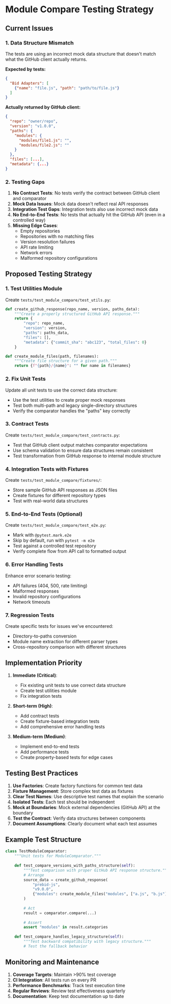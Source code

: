 # Module Compare Testing Strategy

## Current Issues

### 1. Data Structure Mismatch
The tests are using an incorrect mock data structure that doesn't match what the GitHub client actually returns.

**Expected by tests:**
```json
{
  "Bid Adapters": [
    {"name": "file.js", "path": "path/to/file.js"}
  ]
}
```

**Actually returned by GitHub client:**
```json
{
  "repo": "owner/repo",
  "version": "v1.0.0", 
  "paths": {
    "modules": {
      "modules/file1.js": "",
      "modules/file2.js": ""
    }
  },
  "files": [...],
  "metadata": {...}
}
```

### 2. Testing Gaps

1. **No Contract Tests**: No tests verify the contract between GitHub client and comparator
2. **Mock Data Issues**: Mock data doesn't reflect real API responses
3. **Integration Test Gaps**: Integration tests also use incorrect mock data
4. **No End-to-End Tests**: No tests that actually hit the GitHub API (even in a controlled way)
5. **Missing Edge Cases**: 
   - Empty repositories
   - Repositories with no matching files
   - Version resolution failures
   - API rate limiting
   - Network errors
   - Malformed repository configurations

## Proposed Testing Strategy

### 1. Test Utilities Module
Create `tests/test_module_compare/test_utils.py`:
```python
def create_github_response(repo_name, version, paths_data):
    """Create a properly structured GitHub API response."""
    return {
        "repo": repo_name,
        "version": version,
        "paths": paths_data,
        "files": [],
        "metadata": {"commit_sha": "abc123", "total_files": 0}
    }

def create_module_files(path, filenames):
    """Create file structure for a given path."""
    return {f"{path}/{name}": "" for name in filenames}
```

### 2. Fix Unit Tests
Update all unit tests to use the correct data structure:
- Use the test utilities to create proper mock responses
- Test both multi-path and legacy single-directory structures
- Verify the comparator handles the "paths" key correctly

### 3. Contract Tests
Create `tests/test_module_compare/test_contracts.py`:
- Test that GitHub client output matches comparator expectations
- Use schema validation to ensure data structures remain consistent
- Test transformation from GitHub response to internal module structure

### 4. Integration Tests with Fixtures
Create `tests/test_module_compare/fixtures/`:
- Store sample GitHub API responses as JSON files
- Create fixtures for different repository types
- Test with real-world data structures

### 5. End-to-End Tests (Optional)
Create `tests/test_module_compare/test_e2e.py`:
- Mark with `@pytest.mark.e2e` 
- Skip by default, run with `pytest -m e2e`
- Test against a controlled test repository
- Verify complete flow from API call to formatted output

### 6. Error Handling Tests
Enhance error scenario testing:
- API failures (404, 500, rate limiting)
- Malformed responses
- Invalid repository configurations
- Network timeouts

### 7. Regression Tests
Create specific tests for issues we've encountered:
- Directory-to-paths conversion
- Module name extraction for different parser types
- Cross-repository comparison with different structures

## Implementation Priority

1. **Immediate (Critical)**:
   - Fix existing unit tests to use correct data structure
   - Create test utilities module
   - Fix integration tests

2. **Short-term (High)**:
   - Add contract tests
   - Create fixture-based integration tests
   - Add comprehensive error handling tests

3. **Medium-term (Medium)**:
   - Implement end-to-end tests
   - Add performance tests
   - Create property-based tests for edge cases

## Testing Best Practices

1. **Use Factories**: Create factory functions for common test data
2. **Fixture Management**: Store complex test data as fixtures
3. **Clear Test Names**: Use descriptive test names that explain the scenario
4. **Isolated Tests**: Each test should be independent
5. **Mock at Boundaries**: Mock external dependencies (GitHub API) at the boundary
6. **Test the Contract**: Verify data structures between components
7. **Document Assumptions**: Clearly document what each test assumes

## Example Test Structure

```python
class TestModuleComparator:
    """Unit tests for ModuleComparator."""
    
    def test_compare_versions_with_paths_structure(self):
        """Test comparison with proper GitHub API response structure."""
        # Arrange
        source_data = create_github_response(
            "prebid-js", 
            "v9.0.0",
            {"modules": create_module_files("modules", ["a.js", "b.js"])}
        )
        
        # Act
        result = comparator.compare(...)
        
        # Assert
        assert "modules" in result.categories
        
    def test_compare_handles_legacy_structure(self):
        """Test backward compatibility with legacy structure."""
        # Test the fallback behavior
```

## Monitoring and Maintenance

1. **Coverage Targets**: Maintain >90% test coverage
2. **CI Integration**: All tests run on every PR
3. **Performance Benchmarks**: Track test execution time
4. **Regular Reviews**: Review test effectiveness quarterly
5. **Documentation**: Keep test documentation up to date